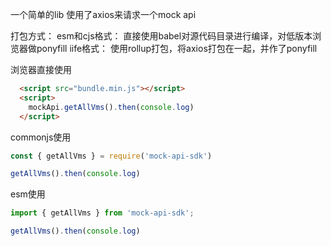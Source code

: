 一个简单的lib
使用了axios来请求一个mock api

打包方式：
esm和cjs格式： 直接使用babel对源代码目录进行编译，对低版本浏览器做ponyfill
iife格式： 使用rollup打包，将axios打包在一起，并作了ponyfill

浏览器直接使用
```html
  <script src="bundle.min.js"></script>
  <script>
    mockApi.getAllVms().then(console.log)
  </script>
```

commonjs使用
```js
const { getAllVms } = require('mock-api-sdk')

getAllVms().then(console.log)
```

esm使用
```js
import { getAllVms } from 'mock-api-sdk';

getAllVms().then(console.log)
```
